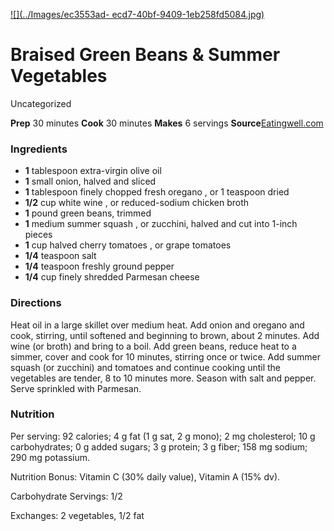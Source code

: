 ﻿

[![](../Images/ec3553ad-
ecd7-40bf-9409-1eb258fd5084.jpg)](http://assets.eatingwell.com/sites/default/files/imagecache/standard/recipes/SD6855.JPG)

#  Braised Green Beans & Summer Vegetables

Uncategorized

 **Prep** 30 minutes **Cook** 30 minutes **Makes** 6 servings
**Source**[Eatingwell.com](http://www.eatingwell.com/recipes/braised_green_beans_summer_vegetables.html)

###  Ingredients

  * **1** tablespoon extra-virgin olive oil
  *  **1** small onion, halved and sliced
  *  **1** tablespoon finely chopped fresh oregano , or 1 teaspoon dried
  *  **1/2** cup white wine , or reduced-sodium chicken broth
  *  **1** pound green beans, trimmed
  *  **1** medium summer squash , or zucchini, halved and cut into 1-inch pieces
  *  **1** cup halved cherry tomatoes , or grape tomatoes
  *  **1/4** teaspoon salt
  *  **1/4** teaspoon freshly ground pepper
  *  **1/4** cup finely shredded Parmesan cheese

###  Directions

Heat oil in a large skillet over medium heat. Add onion and oregano and cook,
stirring, until softened and beginning to brown, about 2 minutes. Add wine (or
broth) and bring to a boil. Add green beans, reduce heat to a simmer, cover
and cook for 10 minutes, stirring once or twice. Add summer squash (or
zucchini) and tomatoes and continue cooking until the vegetables are tender, 8
to 10 minutes more. Season with salt and pepper. Serve sprinkled with
Parmesan.

###  Nutrition

Per serving: 92 calories; 4 g fat (1 g sat, 2 g mono); 2 mg cholesterol; 10 g
carbohydrates; 0 g added sugars; 3 g protein; 3 g fiber; 158 mg sodium; 290 mg
potassium.

Nutrition Bonus: Vitamin C (30% daily value), Vitamin A (15% dv).

Carbohydrate Servings: 1/2

Exchanges: 2 vegetables, 1/2 fat

